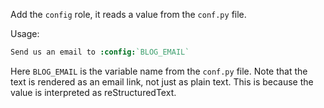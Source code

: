 Add the `config` role, it reads a value from the `conf.py` file.

Usage:

```rst
Send us an email to :config:`BLOG_EMAIL`
```

Here `BLOG_EMAIL` is the variable name from the `conf.py` file.
Note that the text is rendered as an email link, not just as plain text.
This is because the value is interpreted as reStructuredText.
